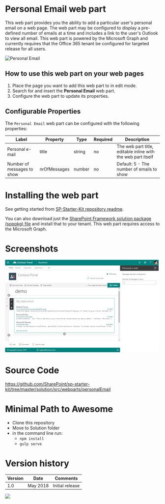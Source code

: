 # Personal Email web part

This web part provides you the ability to add a particular user's personal email on a web page. The web part may be configured to display a pre-defined number of emails at a time and includes a link to the user's Outlook to view all email. This web part is powered by the Microsoft Graph and currently requires that the Office 365 tenant be configured for targeted release for all users.

![Personal Email](../../assets/images/components/part-personal-email.gif)

## How to use this web part on your web pages

1. Place the page you want to add this web part to in edit mode.
2. Search for and insert the **Personal Email** web part.
3. Configure the web part to update its properties.

## Configurable Properties

The `Personal Email` web part can be configured with the following properties:

| Label | Property | Type | Required | Description |
| ---- | ---- | ---- | ---- | ---- |
| Personal e-mail | title | string | no | The web part title, editable inline with the web part itself |
| Number of messages to show | nrOfMessages | number | no | Default: 5 - The number of emails to show |

# Installing the web part

See getting started from [SP-Starter-Kit repository readme](https://github.com/SharePoint/sp-starter-kit). 

You can also download just the [SharePoint Framework solution package (spppkg) file](https://github.com/SharePoint/sp-starter-kit/blob/master/package/sharepoint-starter-kit.sppkg) and install that to your tenant. This web part requires access to the Microsoft Graph.

# Screenshots

![Personal Email](../../assets/images/components/part-personal-email.png)

# Source Code

https://github.com/SharePoint/sp-starter-kit/tree/master/solution/src/webparts/personalEmail

# Minimal Path to Awesome

- Clone this repository
- Move to Solution folder
- in the command line run:
  - `npm install`
  - `gulp serve`

# Version history

Version|Date|Comments
-------|----|--------
1.0|May 2018|Initial release


![](https://telemetry.sharepointpnp.com/sp-starter-kit/documentation/components/wp-personal-email)
